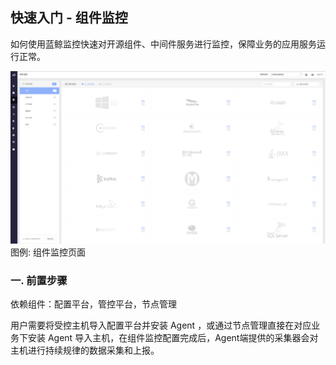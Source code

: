 ## 快速入门 - 组件监控

如何使用蓝鲸监控快速对开源组件、中间件服务进行监控，保障业务的应用服务运行正常。

![](../../media/component_monitor_homepage.png)
图例: 组件监控页面

###  一. 前置步骤

依赖组件：配置平台，管控平台，节点管理

 用户需要将受控主机导入配置平台并安装 Agent ，或通过节点管理直接在对应业务下安装 Agent 导入主机，在组件监控配置完成后，Agent端提供的采集器会对主机进行持续规律的数据采集和上报。

